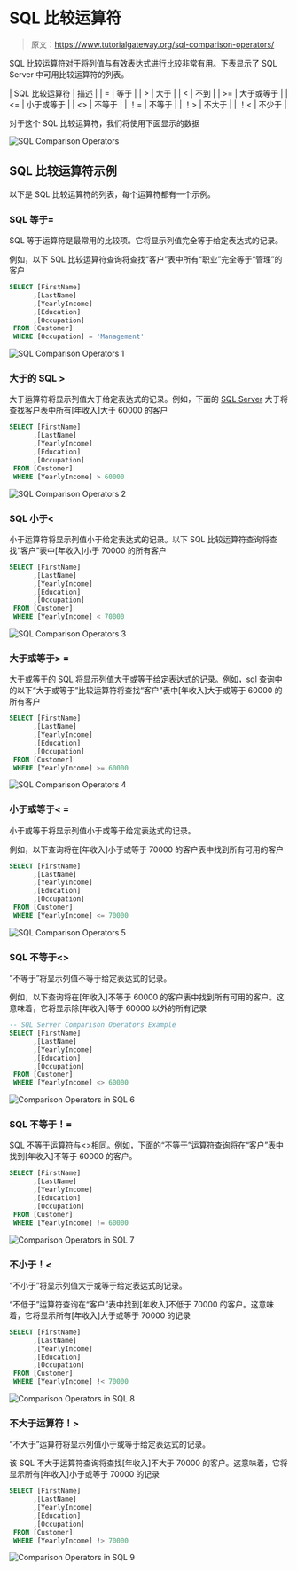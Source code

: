 # SQL 比较运算符

> 原文：<https://www.tutorialgateway.org/sql-comparison-operators/>

SQL 比较运算符对于将列值与有效表达式进行比较非常有用。下表显示了 SQL Server 中可用比较运算符的列表。

| SQL 比较运算符 | 描述 |
| = | 等于 |
| > | 大于 |
| < | 不到 |
| >= | 大于或等于 |
| <= | 小于或等于 |
| <> | 不等于 |
| ！= | 不等于 |
| ！> | 不大于 |
| ！< | 不少于 |

对于这个 SQL 比较运算符，我们将使用下面显示的数据

![SQL Comparison Operators](img/44bc547ddc976ecc5103fffb9245f100.png)

## SQL 比较运算符示例

以下是 SQL 比较运算符的列表，每个运算符都有一个示例。

### SQL 等于=

SQL 等于运算符是最常用的比较项。它将显示列值完全等于给定表达式的记录。

例如，以下 SQL 比较运算符查询将查找“客户”表中所有“职业”完全等于“管理”的客户

```sql
SELECT [FirstName]
      ,[LastName]
      ,[YearlyIncome]
      ,[Education]
      ,[Occupation]
 FROM [Customer]
 WHERE [Occupation] = 'Management'
```

![SQL Comparison Operators 1](img/41f309b7760b068733c0649a2106f57b.png)

### 大于的 SQL >

大于运算符将显示列值大于给定表达式的记录。例如，下面的 [SQL Server](https://www.tutorialgateway.org/sql/) 大于将查找客户表中所有[年收入]大于 60000 的客户

```sql
SELECT [FirstName]
      ,[LastName]
      ,[YearlyIncome]
      ,[Education]
      ,[Occupation]
 FROM [Customer]
 WHERE [YearlyIncome] > 60000
```

![SQL Comparison Operators 2](img/bcc905d265067c51fd36fa65d6bf108c.png)

### SQL 小于<

小于运算符将显示列值小于给定表达式的记录。以下 SQL 比较运算符查询将查找“客户”表中[年收入]小于 70000 的所有客户

```sql
SELECT [FirstName]
      ,[LastName]
      ,[YearlyIncome]
      ,[Education]
      ,[Occupation]
 FROM [Customer]
 WHERE [YearlyIncome] < 70000
```

![SQL Comparison Operators 3](img/83885644579503c5d8ec39d24d5f5e39.png)

### 大于或等于> =

大于或等于的 SQL 将显示列值大于或等于给定表达式的记录。例如，sql 查询中的以下“大于或等于”比较运算符将查找“客户”表中[年收入]大于或等于 60000 的所有客户

```sql
SELECT [FirstName]
      ,[LastName]
      ,[YearlyIncome]
      ,[Education]
      ,[Occupation]
 FROM [Customer]
 WHERE [YearlyIncome] >= 60000
```

![SQL Comparison Operators 4](img/c143beab379744354c7b991c91cf16f7.png)

### 小于或等于< =

小于或等于将显示列值小于或等于给定表达式的记录。

例如，以下查询将在[年收入]小于或等于 70000 的客户表中找到所有可用的客户

```sql
SELECT [FirstName]
      ,[LastName]
      ,[YearlyIncome]
      ,[Education]
      ,[Occupation]
 FROM [Customer]
 WHERE [YearlyIncome] <= 70000
```

![SQL Comparison Operators 5](img/1ec53157aff0d5d023dcf686953f9466.png)

### SQL 不等于<>

“不等于”将显示列值不等于给定表达式的记录。

例如，以下查询将在[年收入]不等于 60000 的客户表中找到所有可用的客户。这意味着，它将显示除[年收入]等于 60000 以外的所有记录

```sql
-- SQL Server Comparison Operators Example
SELECT [FirstName]
      ,[LastName]
      ,[YearlyIncome]
      ,[Education]
      ,[Occupation]
 FROM [Customer]
 WHERE [YearlyIncome] <> 60000
```

![Comparison Operators in SQL 6](img/b0542926ad3a3a02e7a6fc828291ee15.png)

### SQL 不等于！=

SQL 不等于运算符与<>相同。例如，下面的“不等于”运算符查询将在“客户”表中找到[年收入]不等于 60000 的客户。

```sql
SELECT [FirstName]
      ,[LastName]
      ,[YearlyIncome]
      ,[Education]
      ,[Occupation]
 FROM [Customer]
 WHERE [YearlyIncome] != 60000
```

![Comparison Operators in SQL 7](img/449aa33164717ac3bb30d7490d3918ce.png)

### 不小于！<

“不小于”将显示列值大于或等于给定表达式的记录。

“不低于”运算符查询在“客户”表中找到[年收入]不低于 70000 的客户。这意味着，它将显示所有[年收入]大于或等于 70000 的记录

```sql
SELECT [FirstName]
      ,[LastName]
      ,[YearlyIncome]
      ,[Education]
      ,[Occupation]
 FROM [Customer]
 WHERE [YearlyIncome] !< 70000

```

![Comparison Operators in SQL 8](img/b4dbae1ee1a3d62037fff7c4695d7aa6.png)

### 不大于运算符！>

“不大于”运算符将显示列值小于或等于给定表达式的记录。

该 SQL 不大于运算符查询将查找[年收入]不大于 70000 的客户。这意味着，它将显示所有[年收入]小于或等于 70000 的记录

```sql
SELECT [FirstName]
      ,[LastName]
      ,[YearlyIncome]
      ,[Education]
      ,[Occupation]
 FROM [Customer]
 WHERE [YearlyIncome] !> 70000
```

![Comparison Operators in SQL 9](img/00661da5b99c6525075a1ed4ac5209dc.png)